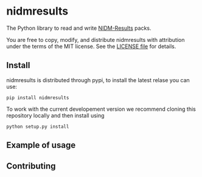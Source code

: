 # nidmresults
The Python library to read and write [NIDM-Results](http://nidm.nidash.org/specs/nidm-results.html) packs.

You are free to copy, modify, and distribute nidmresults with attribution under the terms of the MIT license. See the [LICENSE file](LICENSE.md) for details.

## Install
nidmresults is distributed through pypi, to install the latest relase you can use:
```
pip install nidmresults
```

To work with the current developement version we recommend cloning this repository locally and then install using
```
python setup.py install
```

## Example of usage

## Contributing



